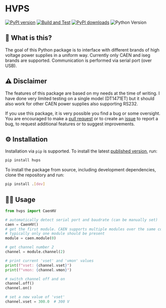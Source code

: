 # HVPS

[![PyPI version](https://badge.fury.io/py/caenhv.svg)](https://badge.fury.io/py/caenhv)
[![Build and Test](https://github.com/lobis/caen-hv/actions/workflows/build-test.yml/badge.svg)](https://github.com/lobis/caen-hv/actions/workflows/build-test.yml)
[![PyPI downloads](https://img.shields.io/pypi/dm/caenhv.svg)](https://pypi.org/project/caenhv/)
![Python Version](https://img.shields.io/badge/python-3.8-blue.svg)

## 🤔 What is this?

The goal of this Python package is to interface with different brands of high voltage power supplies in a uniform way.
Currently only CAEN and iseg brands are supported. Communication is performed via serial port (over USB).

## ⚠️ Disclaimer

The features of this package are based on my needs at the time of writing.
I have done very limited testing on a single model (DT1471ET) but it should also work for other CAEN power supplies also
supporting RS232.

If you use this package, it is very possible you find a bug or some oversight.
You are encouraged to make a [pull request](https://github.com/lobis/caen-hv/pulls) or to create
an [issue](https://github.com/lobis/caen-hv/issues) to report a bug, to request additional features or to suggest
improvements.

## ⚙️ Installation

Installation via `pip` is supported.
To install the latest [published version](https://github.com/lobis/lecroy-scope/releases), run:

```bash
pip install hvps
```

To install the package from source, including development dependencies, clone the repository and run:

```bash
pip install .[dev]
```

## 👨‍💻 Usage

```python
from hvps import CaenHV

# automatically detect serial port and baudrate (can be manually set)
caen = CaenHV()
# get the first module. CAEN supports multiple modules over the same connection
# typically only one module should be present
module = caen.module(0)

# get channel number 2
channel = module.channel(2)

# print current 'vset' and 'vmon' values
print(f"vset: {channel.vset}")
print(f"vmon: {channel.vmon}")

# switch channel off and on
channel.off()
channel.on()

# set a new value of 'vset'
channel.vset = 300.0  # 300 V
```
